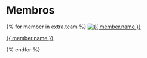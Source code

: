 

# Membros

<div class="team-container">
  {% for member in extra.team %}
    <a class="team-card" href="https://github.com/{{ member.username }}" target="_blank" rel="noopener">
      <img src="https://avatars.githubusercontent.com/{{ member.username }}?s=120" alt="{{ member.name }}">
      <p>{{ member.name }}</p>
    </a>
  {% endfor %}
</div>